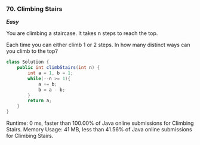### 70. Climbing Stairs

***Easy***

You are climbing a staircase. It takes n steps to reach the top.

Each time you can either climb 1 or 2 steps. In how many distinct ways can you climb to the top?

```Java
class Solution {
    public int climbStairs(int n) {
        int a = 1, b = 1;
        while(--n >= 1){
            a += b;
            b = a - b;
        }
        return a;      
    }
}
```
Runtime: 0 ms, faster than 100.00% of Java online submissions for Climbing Stairs.
Memory Usage: 41 MB, less than 41.56% of Java online submissions for Climbing Stairs.
